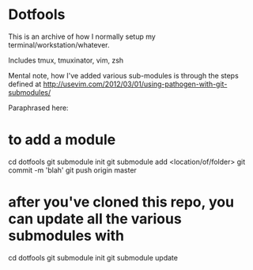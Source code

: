 # Dotfools

This is an archive of how I normally setup my terminal/workstation/whatever.

Includes tmux, tmuxinator, vim, zsh

Mental note, how I've added various sub-modules is through the steps defined at http://usevim.com/2012/03/01/using-pathogen-with-git-submodules/

Paraphrased here:
  # to add a module
  cd dotfools
  git submodule init
  git submodule add <git> <location/of/folder>
  git commit -m 'blah'
  git push origin master

  # after you've cloned this repo, you can update all the various submodules with
  cd dotfools
  git submodule init
  git submodule update
